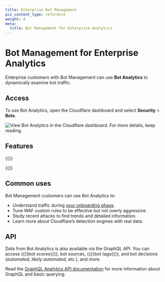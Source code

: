 ```yaml
---
title: Enterprise Bot Management
pcx_content_type: reference
weight: 4
meta:
  title: Bot Management for Enterprise Analytics
---
```


# Bot Management for Enterprise Analytics

Enterprise customers with Bot Management can use **Bot Analytics** to dynamically examine bot traffic.

## Access

To use Bot Analytics, open the Cloudflare dashboard and select **Security** > **Bots**.

![View Bot Analytics in the Cloudflare dashboard. For more details, keep reading.](/images/bots/bot-analytics-dashboard-ent.png)

## Features

{{<render file="_bm-analytics-features.md">}}

{{<render file="_analytics-features.md">}}

## Common uses

Bot Management customers can use Bot Analytics to:

- Understand traffic during [your onboarding phase](/bots/get-started/bm-subscription/).
- Tune WAF custom rules to be effective but not overly aggressive.
- Study recent attacks to find trends and detailed information.
- Learn more about Cloudflare’s detection engines with real data.

## API

Data from Bot Analytics is also available via the GraphQL API. You can access {{<glossary-tooltip term_id="bot score">}}bot scores{{</glossary-tooltip>}}, bot sources, {{<glossary-tooltip term_id="bot tags" link="/bots/concepts/cloudflare-bot-tags/">}}bot tags{{</glossary-tooltip>}}, and bot _decisions_ (_automated_, _likely automated_, etc.), and more.

Read the [GraphQL Analytics API documentation](/analytics/graphql-api/) for more information about GraphQL and basic querying.
